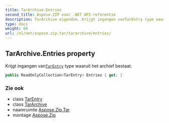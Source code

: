 ```yaml
---
title: TarArchive.Entries
second_title: Aspose.ZIP voor .NET API-referentie
description: TarArchive eigendom. Krijgt ingangen vanTarEntry type waaruit het archief bestaat.
type: docs
weight: 60
url: /nl/net/aspose.zip.tar/tararchive/entries/
---
```

## TarArchive.Entries property

Krijgt ingangen van[`TarEntry`](../../tarentry/) type waaruit het archief bestaat.

```csharp
public ReadOnlyCollection<TarEntry> Entries { get; }
```

### Zie ook

* class [TarEntry](../../tarentry/)
* class [TarArchive](../)
* naamruimte [Aspose.Zip.Tar](../../tararchive/)
* montage [Aspose.Zip](../../../)



